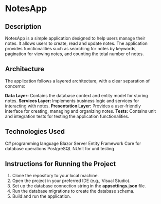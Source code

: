 # NotesApp
## Description
NotesApp is a simple application designed to help users manage their notes. It allows users to create, read and update notes. The application provides functionalities such as searching for notes by keywords, pagination for viewing notes, and counting the total number of notes.

## Architecture
The application follows a layered architecture, with a clear separation of concerns:

**Data Layer:** Contains the database context and entity model for storing notes.
**Services Layer:** Implements business logic and services for interacting with notes.
**Presentation Layer:** Provides a user-friendly interface for creating, managing and organizing notes.
**Tests:** Contains unit and integration tests for testing the application functionalities.

## Technologies Used
C# programming language
Blazor Server
Entity Framework Core for database operations
PostgreSQL
NUnit for unit testing

## Instructions for Running the Project
1. Clone the repository to your local machine.
2. Open the project in your preferred IDE (e.g., Visual Studio).
3. Set up the database connection string in the **appsettings.json** file.
4. Run the database migrations to create the database schema.
5. Build and run the application.
